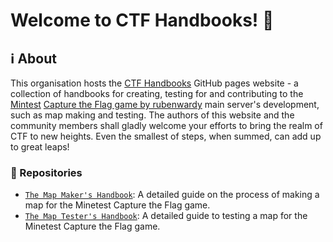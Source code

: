 # Welcome to CTF Handbooks! 👋

## ℹ️ About

This organisation hosts the [CTF Handbooks](https://ctf-handbooks.github.io/) GitHub pages website - a collection of handbooks for creating, testing for and contributing to the [Mintest](https://github.com/minetest/minetest) [Capture the Flag game by rubenwardy](https://github.com/MT-CTF/capturetheflag) main server's development, such as map making and testing. The authors of this website and the community members shall gladly welcome your efforts to bring the realm of CTF to new heights. Even the smallest of steps, when summed, can add up to great leaps!

### 📁 Repositories

- [`The Map Maker's Handbook`](https://ctf-handbooks.github.io/the-map-tester-s-handbook.html): A detailed guide on the process of making a map for the Minetest Capture the Flag game. 
- [`The Map Tester's Handbook`](https://ctf-handbooks.github.io/the-map-tester-s-handbook.html): A detailed guide to testing a map for the Minetest Capture the Flag game.
